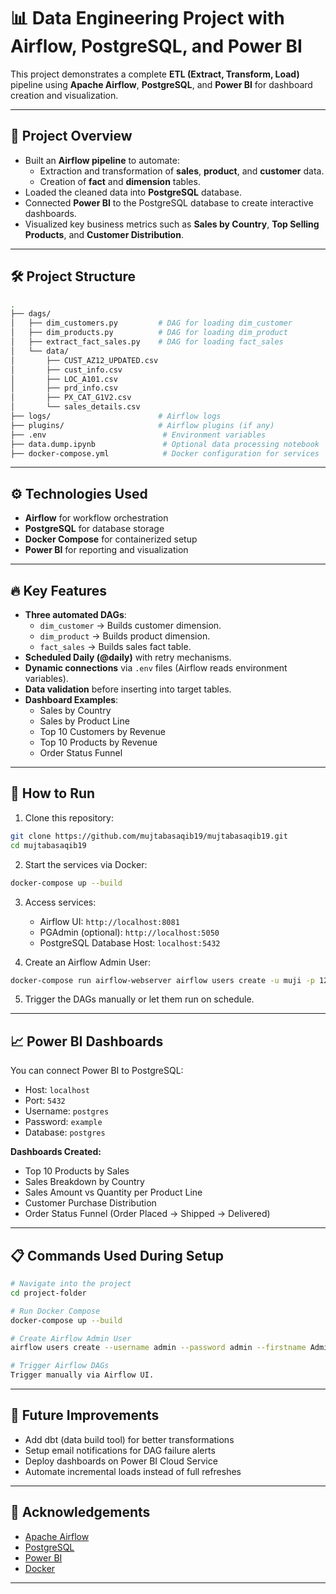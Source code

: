 # 📊 Data Engineering Project with Airflow, PostgreSQL, and Power BI

This project demonstrates a complete **ETL (Extract, Transform, Load)** pipeline using **Apache Airflow**, **PostgreSQL**, and **Power BI** for dashboard creation and visualization.

---

## 🚀 Project Overview

- Built an **Airflow pipeline** to automate:
  - Extraction and transformation of **sales**, **product**, and **customer** data.
  - Creation of **fact** and **dimension** tables.
- Loaded the cleaned data into **PostgreSQL** database.
- Connected **Power BI** to the PostgreSQL database to create interactive dashboards.
- Visualized key business metrics such as **Sales by Country**, **Top Selling Products**, and **Customer Distribution**.

---

## 🛠 Project Structure

```bash
.
├── dags/
│   ├── dim_customers.py         # DAG for loading dim_customer
│   ├── dim_products.py          # DAG for loading dim_product
│   ├── extract_fact_sales.py    # DAG for loading fact_sales
│   └── data/
│       ├── CUST_AZ12_UPDATED.csv
│       ├── cust_info.csv
│       ├── LOC_A101.csv
│       ├── prd_info.csv
│       ├── PX_CAT_G1V2.csv
│       └── sales_details.csv
├── logs/                        # Airflow logs
├── plugins/                     # Airflow plugins (if any)
├── .env                          # Environment variables
├── data.dump.ipynb               # Optional data processing notebook
├── docker-compose.yml            # Docker configuration for services
```

---

## ⚙️ Technologies Used

- **Airflow** for workflow orchestration
- **PostgreSQL** for database storage
- **Docker Compose** for containerized setup
- **Power BI** for reporting and visualization

---

## 🔥 Key Features

- **Three automated DAGs**:
  - `dim_customer` → Builds customer dimension.
  - `dim_product` → Builds product dimension.
  - `fact_sales` → Builds sales fact table.
- **Scheduled Daily (@daily)** with retry mechanisms.
- **Dynamic connections** via `.env` files (Airflow reads environment variables).
- **Data validation** before inserting into target tables.
- **Dashboard Examples**:
  - Sales by Country
  - Sales by Product Line
  - Top 10 Customers by Revenue
  - Top 10 Products by Revenue
  - Order Status Funnel

---

## 🐳 How to Run

1. Clone this repository:

```bash
git clone https://github.com/mujtabasaqib19/mujtabasaqib19.git
cd mujtabasaqib19
```

2. Start the services via Docker:

```bash
docker-compose up --build
```

3. Access services:
   - Airflow UI: `http://localhost:8081`
   - PGAdmin (optional): `http://localhost:5050`
   - PostgreSQL Database Host: `localhost:5432`

4. Create an Airflow Admin User:

```bash
docker-compose run airflow-webserver airflow users create -u muji -p 1234 -f Muji -l Admin -r Admin -e muji@example.com
```

5. Trigger the DAGs manually or let them run on schedule.
---

## 📈 Power BI Dashboards

You can connect Power BI to PostgreSQL:
- Host: `localhost`
- Port: `5432`
- Username: `postgres`
- Password: `example`
- Database: `postgres`

**Dashboards Created:**
- Top 10 Products by Sales
- Sales Breakdown by Country
- Sales Amount vs Quantity per Product Line
- Customer Purchase Distribution
- Order Status Funnel (Order Placed → Shipped → Delivered)

---

## 📋 Commands Used During Setup

```bash
# Navigate into the project
cd project-folder

# Run Docker Compose
docker-compose up --build

# Create Airflow Admin User
airflow users create --username admin --password admin --firstname Admin --lastname User --role Admin --email admin@example.com

# Trigger Airflow DAGs
Trigger manually via Airflow UI.
```

---

## 📢 Future Improvements

- Add dbt (data build tool) for better transformations
- Setup email notifications for DAG failure alerts
- Deploy dashboards on Power BI Cloud Service
- Automate incremental loads instead of full refreshes

---

## 🤝 Acknowledgements

- [Apache Airflow](https://airflow.apache.org/)
- [PostgreSQL](https://www.postgresql.org/)
- [Power BI](https://powerbi.microsoft.com/)
- [Docker](https://www.docker.com/)

---
